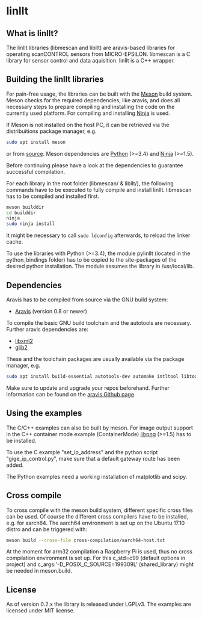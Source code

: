 # linllt

## What is linllt?

The linllt libraries (libmescan and libllt) are aravis-based libraries for operating scanCONTROL sensors from MICRO-EPSILON. libmescan is a C library for sensor control and data aquisition. linllt is a C++ wrapper.

## Building the linllt libraries

For pain-free usage, the libraries can be built with the [Meson](http://mesonbuild.com) build system. Meson checks for the required dependencies, like aravis, and does all necessary steps to prepare compiling and installing the code on the currently used platform. For compiling and installing [Ninja](https://ninja-build.org) is used.

If Meson is not installed on the host PC, it can be retrieved via the distribuitions package manager, e.g.

```bash
sudo apt install meson
```

or from [source](https://github.com/mesonbuild/meson/releases). Meson dependencies are [Python](http://python.org) (>=3.4) and [Ninja](https://ninja-build.org) (>=1.5).

Before continuing please have a look at the dependencies to guarantee successful compilation.

For each library in the root folder (libmescan/ & libllt/), the following commands have to be executed to fully compile and install linllt. libmescan has to be compiled and installed first.

```bash
meson builddir
cd builddir
ninja
sudo ninja install
```

It might be necessary to call `sudo ldconfig` afterwards, to reload the linker cache.

To use the libraries with Python (>=3.4), the module pylinllt (located in the python_bindings folder) has to be copied to the site-packages of the desired python installation. The module assumes the library in /usr/local/lib.

## Dependencies

Aravis has to be compiled from source via the GNU build system:

- [Aravis](https://github.com/AravisProject/aravis/releases) (version 0.8 or newer)

To compile the basic GNU build toolchain and the autotools are necessary. Further aravis dependencies are:

- [libxml2](https://github.com/GNOME/libxml2/releases)
- [glib2](https://github.com/GNOME/glib/releases)

These and the toolchain packages are usually available via the package manager, e.g.

```bash
sudo apt install build-essential autotools-dev automake intltool libtool gtk-doc-tools libxml2-dev libglib2.0-dev
```

Make sure to update and upgrade your repos beforehand. Further information can be found on the [aravis Github page](https://github.com/AravisProject/aravis).

## Using the examples

The C/C++ examples can also be built by meson. For image output support in the C++ container mode example (ContainerMode) [libpng](https://sourceforge.net/projects/libpng/files) (>=1.5) has to be installed.

To use the C example "set_ip_address" and the python script "gige_ip_control.py", make sure that a default gateway route has been added. 

The Python examples need a working installation of matplotlib and scipy.

## Cross compile

To cross compile with the meson build system, different specific cross files can be used. Of course the different cross compilers have to be installed, e.g. for aarch64. The aarch64 environment is set up on the Ubuntu 17.10 distro and can be triggered with:

```bash
meson build --cross-file cross-compilation/aarch64-host.txt
```

At the moment for arm32 compilation a Raspberry Pi is used, thus no cross compilation environment is set up. For this c\_std=c99 (default options in project) and c_args:'-D_POSIX_C_SOURCE=199309L' (shared_library) might be needed in meson.build.

## License

As of version 0.2.x the library is released under LGPLv3. The examples are licensed under MIT license.
